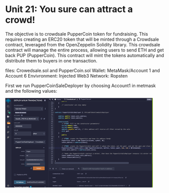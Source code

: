 # Unit 21: You sure can attract a crowd! 

The objective is to crowdsale PupperCoin token for fundraising. This requires creating an ERC20 token that will be minted through a Crowdsale contract, leveraged from the OpenZeppelin Solidity library.  This crowdsale contract will manage the entire process, allowing users to send ETH and get back PUP (PupperCoin). This contract will mint the tokens automatically and distribute them to buyers in one transaction.

files: Crowedsale.sol and PupperCoin.sol
Wallet: MetaMask/Account 1 and Account 6
Envivronment: Injected Web3
Network: Ropsten

First we run PupperCoinSaleDeployer by choosing Account1 in metmask and the following values:


![image](images/Picture1.png)



